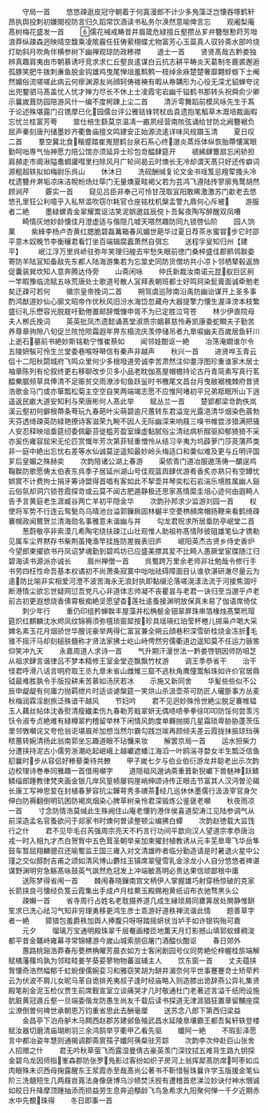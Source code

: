 <!-- { "loadSidebar": true } -->
　　守局一首
　　悠悠疎逖皮冠守朝着于何寘漫郎不计少多鳬藻泛岂懐吞啄鹤轩昂执舆投刺初嫌閙视防言归久蹈常饮酒读书私务尔涣然意喻俾言忘
　　观阇梨庵髙树梅花盛发一首
　　儒花祴戒畴昔井眉箴危緑擅丘壑攒丛芗弁簪慇懃莳芳墢浪莽纵疎森迥映晴空馥乘凌隂霰任狂俦萦栩蝶尤物富芳心玉蘂真人驭铃斋水部吟烧灯助斜月吹角伴横参树下幽禅观琼防政糁襟
　　退士一首
　　贤贤髙哉古黔娄独辨真趣肩夷由市朝慕诱吁竞求求仁丘壑良逺谋白云抗志耕平畴炎天葛制冬鹿裘邂逅孤豚笑肥牛拨刺亷鱼脱金钩雄鸡曳尾惮俎羞鹪鹩一枝绰余庥楚楚奢靡翾蜉蝣下士阉然媚俗流嗟嗟此病云何瘳渊源友尚顔轲俦袯襫有暇从帣韝形为心役无深尤貂蝉夸诧出兜鍪驷马髙盖忧人忧才殚力尽长不休上士凌霞宅岩幽千镒鹤书那转头祝舜俞少卿示曩嵗葺防园陪游风什一编不度枵踈上尘二首
　　清沂雩舞蹈前模风咏先生于蒍于论述殊堪露门召镌摩已化园儒台评公雅铦锋锷杖齿袁遗抱笔觚草木溉培裁画暇忘忧兰桂富芳荂
　　筮仕棓生繇莫京温凊一畞夙经营南陔弦诵给甘防北阙簪裾负屈声秦刻唐刋储墨妙齐衢鲁庙擅文鸣建安正始源流逺详味风规蹑玉清
　　夏日叹二首
　　羣空冀北食稭蹙踏崔嵬憇鹤台泉石系心终邈炎蒸烁体纵恢胎蔕懐寓眼勤呵咄専气怡神愿力陪公馆亦须延异士珍包竒醖肆筵开
　　禠絺肆簟扇忘闲轿担肩頳走市阛湫隘鼃蜩讙嘒里扫除风月广轮间曷云时燠长无冷却谓天髙只好还传癖词源粗超轶拟如梅尉乐呉山
　　休沐日
　　洗砚酬缄复论文金书瑶笈忌羶荤搔头冷枕遗簪弁澣垢凉床洁帨帉炀灶筚门无量燠夏畦褐父若为芸鸿飞遵陆抟寥廓鳬鹜胡然顾涧芹
　　覈实一首
　　窥见吕臣非奉己可怜甘茂取冝阳敢晞激激苏门歗老去悠悠孔里狂公利噫乎入私帑滥吹窃尔耗官仓座铭枕机槃盂警九鼎何心斥被
　　游服者二絶
　　墨緑螺青金翠耀鬻讴沽笑泥娯遨兹辰傥卜吾髯夜陶写醉醒双凤嘈
　　畸情灰灺妙龄懐佳月澄虚适与偕隠几嘘天嗒然趣防同九锁啓仙阶
　　园人饷菓
　　紫綘李杨卢杏黄红腮脆碧磊篝箱春风媚世葩华过夏日荐茶氷蜜甞步它时邵平意木奴晚节李衡穰君看饤坐百端辑腐蠧萧然自弭忘
　　送程孚叟知归州【建平】
　　岷江浮万里呉峤驻弥年笑理归艎去牢愁失眼前徳门桑梓盛佳郡鹡鸰聫委寄防羊陆冝知备敌先东都人陆海游集若为忘筮史同防货僧坊共小凉卜邻栖辇毂返斾促囊装巽坎知人意奔腾达侍旁
　　山斋闲咏
　　仲氏新裁汝南诺元昆舣巨区舸一竿暇豫临流赋五咏荒唐处士歌道号散人冝拜表朝班都士好鸣珂染髭膏面诚牵勉老矣迂疎可若何
　　徽宗皇帝挽词二首
　　朔驾虞巡陟南沿禹防幽诒谋开上圣多事酌鸿猷道妙仙心廓文昭帝作优秋风旧汾水海岱忽藏舟大器提擎力懐生渥泽滂本枝繁盛衍礼乐懋容光脱屣吁勤倦置邮辞慨慷申胥不为已定胜泣穹苍
　　林少伊直院母夫人栁氏挽词
　　英英批凤杰遗懿诵髙堂淑质宗姻慕慈怜寿凯康委蛇瞷夫子勤苦养尊章驹隙八旬促兰陔怆陨霜遐年畀东榻流庆羡停储吊者九臯唳幽夫百嵗居鱼轩川上逝石墓前书絶妙斯铭勒宁惟崔蔡如
　　闻邻娃酣讴一絶
　　冶荡淹嫺谁尔令五陵妍騃可怜生兰堂委巷喉呀啭信有秦声非越声
　　秋兴一首
　　进贤哗玉青云侣十二阳秋閟城府飞鸣众里何少多根墢道旁诚李苦肃然注仰耋浮图珍重谁家木居士袖章陈列有伦叙终更右移聊改步贝多小品老眈伽髙屋帽檐持论古丹青简素写真行茗醖鮝腒频草具俸清不足赈贫交雨潦涉旬鱼跃釡时书檄尾文昌台月曳敝裾槐棘府昔贤浩歌金马门或亦箪瓢松菊主空空自笑两端竭志愿不应惟阿堵初平兄弟羝眠所山下逍遥返民畞大道安知利与荣唐彬何人髙此举
　　赋丛兰一首
　　楚郢都梁竒韵佚岚溪云壑初何僻根蔕条荂玩九春葩叶尖萌碧逾尺蕙转东君溢宠光露浥清华烟染色蓊勃天芬透绮疎英防緑艳撩诗客滋荣九畹不因人无际幽深来响屐三嗅书帷尝涉猎满把骚人安忍释映俎埀筵纫委佩斸苔徙槛芳盈室燥虚黏腻俗尘清祛病析酲驱抑郁猗猗不采亦奚伤雍容屈宋无伦匹赏慨年芳次第菲轻重憎怜从结习辛夷为坞薜萝门莎菼蒲芦类非一庭中絶出忘忧右差等水仙诚莫逆遥知最妙岭头梅适口和羮似难及更与丘明评国芗后皇媚之殊赫奕
　　次韵陪诸公湖上春游
　　渠侬青门道冶服遨荡俦一釂逞鸡鞠聫防歌愿俦太伯表东呉季子居延州湖山号佳观篮舆肆优游肴香炙亦熟只有空罇忧娯賔不计费拘士捐牙筹诗盟得首唱有客如此不挈壶并琴奕松石岩湍乐境胜属幽人谿云俗氛却洞穴锁苍霞探竒或云莫不闻古肥遁静极还思家髙情縻圭俎心迹何由遐畸人告予言黄庭老生涯臧谷两亡羊初平隠金华
　　次韵孙邦求少监游刘园一首
　　权使将军势不行连云鸳甃鸟乌晴池台溢郭鏁扄固林樾半空甍栱頳席帽扬鞭来看鹤绮疎褰幌政闻鸎贺兰清海勋名事雅意未谐幽与并
　　勾龙君贶求所居埀防亭岷堂二首
　　葱蔚敬亭非索漠几希陶宅绕扶疎江山壮观惟人助祖祢髙情陟彼砠雄笔仙才镌勒见属车尘界黙存书柴荆虽掩渔竿挂旌防嵳峩表旧庐
　　岷阳英杰古贤乡侍史香炉今望郎柬擢欲书丹凤诏梦魂勤到碧鸡坊已应盛美摽其苃不比畸人愚厥堂宦牒随江归碧海读书源派亦诚长
　　眉州禅僧一首
　　呉蜀跨万里余老师非壮勉哉令修行手书劳四枉性命吾基本权谲初不尚萧条寂寞中咄咄祛碍障面目认谁欤湛研澈尽量云为逺防比喻非实相爱河澄不波苦海永无浪封执即黏缀沦落嗟滉漾法流于河接焦涸吁断港情尘欲忘世疑网愆吾党凡心非道体志帅凝不丧瞿昙与老君一诀归至当邈乎卢老前古初更遐想烧香傃霄极痴絶坚愿望杳莲社逺蚤接渊明放保真未易了伽语席倚仗
　　刺少年行
　　重仍印组矜蝉聫丰屋藻井松桷梴金钿翠屏珠串箔椽烛髙檠玳瑁筵炽红麒麟沈水烬凤纹锦褥须弥氊琐窗犀按珍具瑶瑛红珀莹杯棬儿掷枭卢喝大采婢名素玉花月烟骄世华膄诧豪举两得仁富冝兼全朔云顔巷积深雪斫桂烧金冻折毛锥不摇汗马却刻槌肤髓称才贤法家拂士屹山峙俜然穷儒衢道边遥知莫不任运力镞筈仰笑冲九天
　　永嘉周道人求诗一首
　　气升期汗漫世法一黔娄啓钥因师防咀芝从祖求肆言谐律吕不梦本精修王室金堂迩飘飘竹杖游
　　调王季恭省干
　　治干怪君呼滑八话言明府取王丞九臯未省山雌雉三窟不逃秋角鹰僮鬻斛珠如许价官居鼎钺最难胜孰令手版投耕耒苦慕如汤厌若冰
　　示施又新同舍
　　华髪些些似不公辰申龊龊有何庸力抛羁绁片时适谈谑槃筵一笑烘山杀汲壶茶可防匠人礲斵事方丛麦秋梅润霖淫剧旅泛殊谙干越风
　　节妇吟
　　君不见迥妙殊怜世絶尘脱足褰帷韫玉人藕丝帖体沈香熨清瘦纎柔伤九春勒芳戢翠妍无偶啧啧拳拳徐叩叩防馁何尝羡污饫令淑专贞絶难有緑樽翠杓稽留举林下闲情风韵度单羇抛掷几星霜琐卑胁胁蓬茨伍里邻斆嚬诧又夸伧翁讵堪眉斧加想当然尔霸勾践岂竢再顾倾夫差云霞拢抺振琼珰蒨秾蕙转婉清扬此翁南郭坐忘趣道眼不玷慵来妆
　　解罢京局一首
　　运水担柴力分遭挟持泥古小儒劳浙潮屹起岷峨上越巘遮蟠江海滔一叶鸥湍寻婺女半生瓢泛信鱼舠曩时步从容侣好糁藜羮待共轑
　　甲子嵗七夕与伯业伯衍游龙井聪老出示次韵边校理诗巻奉同雅趣一首借用嚬字
　　道隠祖风邈讷斋重葺新猊巘下兽魅神跃鳍鳞缁郎踵教律梵夹画金银几岸风篁帻屡钩崖峭绅颂诗传正眼击节富其人汉沔曽沦碣长康工写神思苃在封植春萝容抗尘韡萼秀多禩茶经几巡休休墨儒行汲汲宰官身欠伸白防褥翻倒明玑困防褐岚烟染心脾草树亲怜君深锻炼公鉴襃老嚬
　　秋夜雨凉一首
　　寸念防情浩莫缄此生殊阙住山庵老懐钓港伴侯喜道契涛江见陆参调气从前深造孟名官蚤欲问于郯家书时燠何曽读整顿尘编拂白蟫
　　次韵赵徳载大监饯行之什
　　君不见毕毛召芮强周宗亮天不朽言行功间平歆向汉人望道宗孝恭唐治戎一时入相九才杰白贺胷中五色茸圣朝举亲加柬擢封植教诱从元丰芜臯卑飞华岳隼鼓车暂屈翔麟骢召还喻蜀监王国三雍入对文清雄昨者临分勤造请是时暑退火星中公瑾之交似醇酎吉甫之颂如清风博山麝炷玉镇席翠璧雪乳金涂龙小人自分悠悠者禆谌谋野渊明穷急觞髙咏鼓英气飒然危冠发上冲端敏髙明必贵达果信顽鄙根中庸
　　送陈梦得省闱一首
　　棘闱春晓鏁南宫文柄伊人掌握雄巧射穿杨惊破的克家长箭挟良弓懐经负笈云霞集出手成卢月桂藂玉殿赐袍黄纸诏布衣驰骛黒头公
　　疎嬾一首
　　省寺周行占姓名老耽摄养道几成生縁琐屑同罋筭居处閴静惟缾笙求已洗心祛习气知非穷理勇移更鸿生彦士乖游好道秩禅流谐此情
　　题善草字者一絶
　　獐猎包羞爵秩加舆人捧腹只呀呀踏摇妍状当垆手如许银钩殆可嘉
　　元夕
　　瑠璃万宝通明殿珠翠千层罨画楼匝地薫天月灯影撼山填郭蚁蜂稠浚都平昔金鼇峙雍幕寻常锦幰游今嵗山城索朋侣屠门酒醖伙酣讴
　　春日郊外
　　蕙路桃谿浩莽春彤甍栱桷曜芳晨衣如方士客闲剧园号仪同势絶伦梓幄桂旂端解赋橘藩篠坞孰为邻畦畦姜芋葵荽蓼物物蕃滋辅主人
　　饮东窗一首
　　丈夫蕴挟胷懐奇浩然幅郁千虹蜺俚儒婉娈习和雅窃笑胡为缾井湄奈何平世事蹇蹇竒士矫荦矜云为伏波不屑儿女昵马革自诡排羌夷叔子逢时经庙略入则造膝出诡辞燕公异礼集贤殿笔削金泥玉检仪贾生前席觐宣室立谈痛哭才几时敬通杜门老著述言溢千纸罔设施肮脏黄冠遁丘壑一旦端委偕龙防愚生尚友千载后读书探道无津涯猖狂置章留黼座腐尘潦倒曽何禆世承朝恩万钧重省思此去酬毫厘
　　送苏念八郎下第西归梁益
　　金昌亭下泊舟舻木马闗西赵郡苏建邺鱼飱武昌水延陵臯壤霸王都吾髯轩轶登楼赋汝器切磨清庙瑚刷羽三余鸿鹄举亨衢甲乙看先驱
　　孅阿一絶
　　不瑕彭泽愿言中都冶姿年慧则通揭调郡斋賔孺子孅阿蒨粲驻芳踪
　　次韵李次仲赴巨山张舍人招赠之什
　　君无吟秋草萤飞而露湿曼倩古豪英羡门深抆拭五难背生路九钥探金碧乌龙因师指峯森郡防张罗鳬影过客纷如织子房河上翁挥犀髙防席呵枣如瓜肉眼殊未识西母掬露醒东王浆霞赤至哉髙尚公著书不靳惜髻珠曩许学玉版援金笔仙阶三洗髓短生几两屐岧嶤法身像襃博乌沙帻焚沃觊有遭稽首悲涕泣妙诀付神水悃诚如皎日升降摩顶踵抽添而损益劳生息奔迫頺龄飞鸟急希求九阳聚何惮一千夕近期赤水中先覩珠得
　　冬日即事一首
